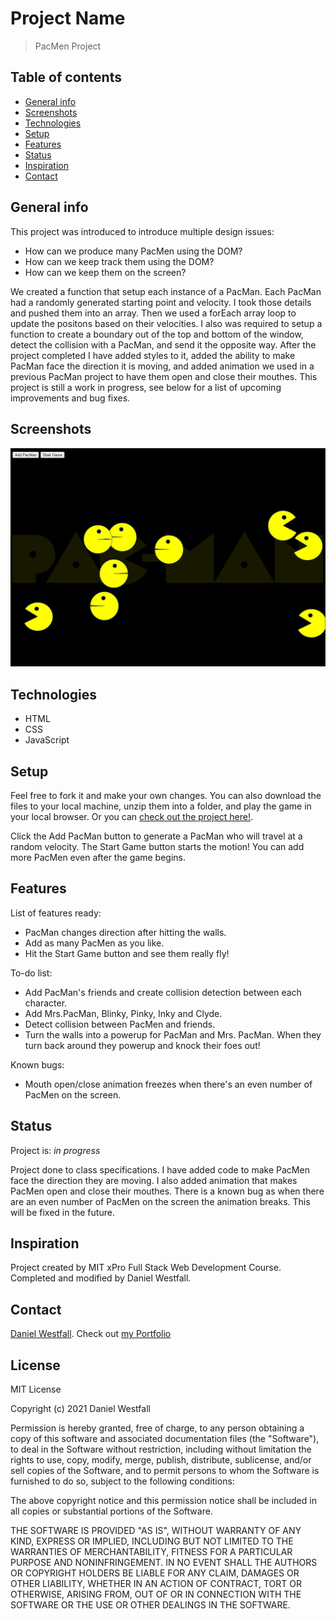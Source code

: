 # Project Name
> PacMen Project

## Table of contents
* [General info](#general-info)
* [Screenshots](#screenshots)
* [Technologies](#technologies)
* [Setup](#setup)
* [Features](#features)
* [Status](#status)
* [Inspiration](#inspiration)
* [Contact](#contact)

## General info
This project was introduced to introduce multiple design issues:
* How can we produce many PacMen using the DOM?
* How can we keep track them using the DOM?
* How can we keep them on the screen?

We created a function that setup each instance of a PacMan. Each PacMan had a randomly generated starting point and velocity. I took those details and pushed them into an array. Then we used a forEach array loop to update the positons based on their velocities. I also was required to setup a function to create a boundary out of the top and bottom of the window, detect the collision with a PacMan, and send it the opposite way. After the project completed I have added styles to it, added the ability to make PacMan face the direction it is moving, and added animation we used in a previous PacMan project to have them open and close their mouthes. This project is still a work in progress, see below for a list of upcoming improvements and bug fixes.

## Screenshots
![Example screenshot](pacmen.png)

## Technologies
* HTML
* CSS
* JavaScript

## Setup
Feel free to fork it and make your own changes. You can also download the files to your local machine, unzip them into a folder, and play the game in your local browser. Or you can [check out the project here!](https://danielwestfall.github.io/pacmen/pacmen.html). 

Click the Add PacMan button to generate a PacMan who will travel at a random velocity. The Start Game button starts the motion! You can add more PacMen even after the game begins.

## Features
List of features ready:
* PacMan changes direction after hitting the walls.
* Add as many PacMen as you like.
* Hit the Start Game button and see them really fly!

To-do list:
* Add PacMan's friends and create collision detection between each character.
* Add Mrs.PacMan, Blinky, Pinky, Inky and Clyde.
* Detect collision between PacMen and friends.
* Turn the walls into a powerup for PacMan and Mrs. PacMan. When they turn back around they powerup and knock their foes out!

Known bugs:
* Mouth open/close animation freezes when there's an even number of PacMen on the screen.

## Status
Project is: _in progress_

Project done to class specifications. I have added code to make PacMen face the direction they are moving. I also added animation that makes PacMen open and close their mouthes. There is a known bug as when there are an even number of PacMen on the screen the animation breaks. This will be fixed in the future.

## Inspiration
Project created by MIT xPro Full Stack Web Development Course. Completed and modified by Daniel Westfall.

## Contact
[Daniel Westfall](mailto:DWWestfall@Protonmail.com).  Check out [my Portfolio](https://danielwestfall.github.io/ "my Portfolio")

## License
MIT License

Copyright (c) 2021 Daniel Westfall

Permission is hereby granted, free of charge, to any person obtaining a copy
of this software and associated documentation files (the "Software"), to deal
in the Software without restriction, including without limitation the rights
to use, copy, modify, merge, publish, distribute, sublicense, and/or sell
copies of the Software, and to permit persons to whom the Software is
furnished to do so, subject to the following conditions:

The above copyright notice and this permission notice shall be included in all
copies or substantial portions of the Software.

THE SOFTWARE IS PROVIDED "AS IS", WITHOUT WARRANTY OF ANY KIND, EXPRESS OR
IMPLIED, INCLUDING BUT NOT LIMITED TO THE WARRANTIES OF MERCHANTABILITY,
FITNESS FOR A PARTICULAR PURPOSE AND NONINFRINGEMENT. IN NO EVENT SHALL THE
AUTHORS OR COPYRIGHT HOLDERS BE LIABLE FOR ANY CLAIM, DAMAGES OR OTHER
LIABILITY, WHETHER IN AN ACTION OF CONTRACT, TORT OR OTHERWISE, ARISING FROM,
OUT OF OR IN CONNECTION WITH THE SOFTWARE OR THE USE OR OTHER DEALINGS IN THE
SOFTWARE.
